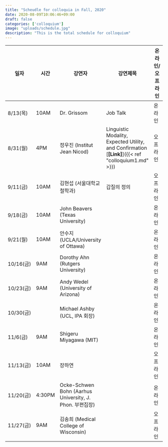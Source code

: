 ```yaml
---
title: "Scheudle for colloquia in Fall, 2020"
date: 2020-08-09T10:06:46+09:00
draft: false
categories: ['colloquium']
image: "uploads/schedule.jpg"
description: "This is the total schedule for colloquium"
---
```


| 일자 | 시간 | 강연자 | 강연제목 | 온라인/오프라인 |
| --- | --- | ---- | ------ | ----------- |
| 8/13(목) | 10AM | Dr. Grissom | Job Talk | 온라인 |
| 8/31(월) | 4PM | 정우진 (Institut Jean Nicod) | Linguistic Modality, Expected Utility, and Confirmation [**\[Link\]**]({{< ref "colloquium1.md" >}}) | 오프라인 |
| 9/11(금) | 10AM | 김현섭 (서울대학교 철학과) | 갑질의 정의 | 오프라인 |
| 9/18(금) | 10AM | John Beavers (Texas University) |  | 온라인 |
| 9/21(월) | 10AM | 안수지 (UCLA/University of Ottawa) |  | 온라인 |
| 10/16(금) | 9AM | Dorothy Ahn (Rutgers University) |  | 온라인 |
| 10/23(금) | 9AM | Andy Wedel (University of Arizona) |  | 온라인 |
| 10/30(금) |     | Michael Ashby (UCL, IPA 회장) |  | 온라인 |
| 11/6(금) | 9AM | Shigeru Miyagawa (MIT) |  | 온라인 |
| 11/13(금) | 10AM | 장하연 |  | 오프라인 |
| 11/20(금) | 4:30PM | Ocke-Schwen Bohn (Aarhus University, J. Phon. 부편집장) |  | 온라인 |
| 11/27(금) | 9AM | 김송희 (Medical College of Wisconsin) |  | 오프라인 |